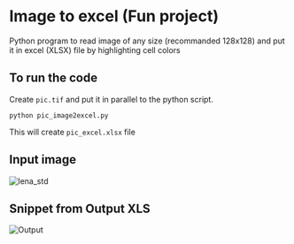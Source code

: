 # Image to excel (Fun project)
Python program to read image of any size (recommanded 128x128) and put it in excel (XLSX) file by highlighting cell colors



To run the code
---------------
Create `pic.tif` and put it in parallel to the python script.

`python pic_image2excel.py`

This will create `pic_excel.xlsx` file



Input image
-----------
![lena_std](https://user-images.githubusercontent.com/4906286/164445763-749777aa-181a-4b75-af42-f8edb3830743.jpg)



Snippet from Output XLS
-----------------------
![Output](https://user-images.githubusercontent.com/4906286/164446654-0ec6ed65-1b3f-479c-a2e0-f9a00b5349d8.JPG)
